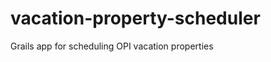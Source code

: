 vacation-property-scheduler
===========================

Grails app for scheduling OPI vacation properties
